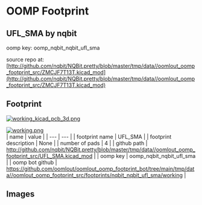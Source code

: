 # OOMP Footprint  
## UFL_SMA  by nqbit  
  
oomp key: oomp_nqbit_nqbit_ufl_sma  
  
source repo at: [http://github.com/nqbit/NQBit.pretty/blob/master/tmp/data//oomlout_oomp_footprint_src/ZMCJF7T13T.kicad_mod](http://github.com/nqbit/NQBit.pretty/blob/master/tmp/data//oomlout_oomp_footprint_src/ZMCJF7T13T.kicad_mod)  
## Footprint  
  
[![working_kicad_pcb_3d.png](working_kicad_pcb_3d_600.png)](working_kicad_pcb_3d.png)  
  
[![working.png](working_600.png)](working.png)  
| name | value | 
| --- | --- | 
| footprint name | UFL_SMA | 
| footprint description | None | 
| number of pads | 4 | 
| github path | http://github.com/nqbit/NQBit.pretty/blob/master/tmp/data//oomlout_oomp_footprint_src/UFL_SMA.kicad_mod | 
| oomp key | oomp_nqbit_nqbit_ufl_sma | 
| oomp bot github | https://github.com/oomlout/oomlout_oomp_footprint_bot/tree/main/tmp/data//oomlout_oomp_footprint_src/footprints/nqbit_nqbit_ufl_sma/working | 
## Images  
